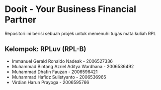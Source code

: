 # Dooit - Your Business Financial Partner

Repositori ini berisi sebuah projek untuk memenuhi tugas mata kuliah RPL

## Kelompok: RPLuv (RPL-B)

- Immanuel Gerald Ronaldo Nadeak - 2006527336
- Muhammad Bintang Azriel Aditya Wardhana - 2006536492
- Muhammad Dhafin Fauzan - 2006596421
- Muhammad Hafidz Sulistyanto - 2006536965
- Virdian Harun Prayoga - 2006595766
